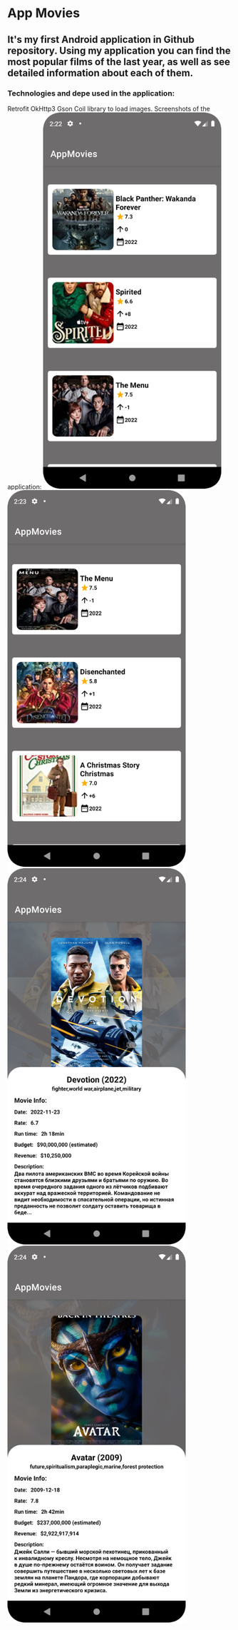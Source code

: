 # App Movies

## It's my first Android application in Github repository. Using my application you can find the most popular films of the last year, as well as see detailed information about each of them.

### Technologies and depe used in the application: 
Retrofit 
OkHttp3
Gson
Coil library to load images. 
Screenshots of the application:
<img src="https://github.com/Safin717/MovieApp/blob/main/1.png" width="400">
<img src="https://github.com/Safin717/MovieApp/blob/main/2.png" width="400">
<img src="https://github.com/Safin717/MovieApp/blob/main/3.png" width="400">
<img src="https://github.com/Safin717/MovieApp/blob/main/4.png" width="400">


